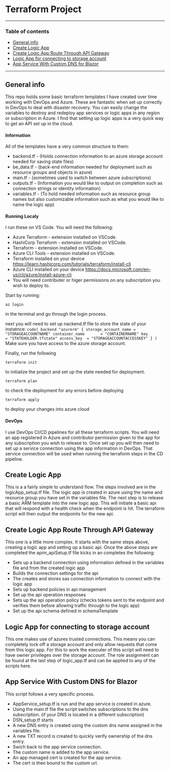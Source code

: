 # Terraform Project
---
### Table of contents
* [General info](#general-info)
* [Create Logic App](#create-logic-app)
* [Create Logic App Route Through API Gateway](#create-logic-app-route-through-api-gateway)
* [Logic App for connecting to storage account](#logic-app-for-connecting-to-storage-account)
* [App Service With Custom DNS for Blazor](#app-service-with-custom-dns-for-blazor)
---
## General info
This repo holds some basic terraform templates I have created over time working with DevOps and Azure. These are fantastic when set up correctly in DevOps to deal with disaster recovery. You can easily change the variables to destroy and redeploy app services or logic apps in any region or subscription in Azure. I find that setting up logic apps is a very quick way to get an API set up in the cloud.

#### Information
All of the templates have a very common structure to them:
* backend.tf - (Holds connection information to an azure storage account needed for saving state files)
* be_data.tf - (back-end information needed for deployment such as resource groups and objects in azure)
* main.tf - (sometimes used to switch between azure subscriptions)
* outputs.tf - (Information you would like to output on completion such as connection strings or identity information)
* variables.tf - (To hold needed information such as resource group names but also customizable information such as what you would like to name the logic app)

#### Running Localy
I run these on VS Code. You will need the following:
* Azure Terraform - extension installed on VSCode.
* HashiCorp Terraform - extension installed on VSCode.
* Terraform - extension installed on VSCode.
* Azure CLI Tools - extension installed on VSCode.
* Terraform installed on your device https://learn.hashicorp.com/tutorials/terraform/install-cli
* Azure CLI installed on your device https://docs.microsoft.com/en-us/cli/azure/install-azure-cli
* You will need contributer or higer permissions on any subscription you wish to deploy to.

Start by running:
```
az login
```
in the terminal and go through the login process.

next you will need to set up nackend.tf file to store the state of your instatnce:
`code(
    backend "azurerm" {
    storage_account_name = "STORAGEACCOUNTNAME"
    container_name       = "CONTAINERNAME"
    key                  = "STATEHOLDER.tfstate"
    access_key  = "STORAGEACCOUNTACCESSKEY"
  }
)`
Make sure you have access to the azure storage account.

Finally, run the following
```
terraform init
```

to initialize the project and set up the state needed for deployment.

```
terraform plan
```

to check the deployment for any errors before deploying

```
terraform apply
```

to deploy your changes into azure cloud




#### DevOps
I use DevOps CI/CD pipelines for all these terraform scripts. You will need an app registered in Azure and contributor permission given to the app for any subscription you wish to release to. Once set up you will then need to set up a service connection using the app information in DevOps. That service connection will be used when running the terraform steps in the CD pipeline.


## Create Logic App
This is a a fairly simple to understand flow. The steps involved are in the logicApp_setup.tf file. The logic app is created in azure using the name and resource group you have set in the variables file. The next step is to release a basic ARM template into the new logic app. This will initiate a basic api that will respond with a health check when the endpoint is hit.
The terraform script will then output the endpoints for the new api. 

## Create Logic App Route Through API Gateway
This one is a little more complex. It starts with the same steps above, creating a logic app and setting up a basic api. 
Once the above steps are completed the apim_apiSetup.tf file kicks in an completes the following:
* Sets up a backend connection using information defined in the variables file and from the created logic app
* Builds the connection settings for the api
* The creates and stores sas connection information to connect with the logic app
* Sets up backend policies in api management
* Set up the api operation responses
* Sets up the api operation policy (checks tokens sent to the endpoint and verifies them before allowing traffic through to the logic app)
* Set up the api schema defined in schemaTemplate

## Logic App for connecting to storage account
This one makes use of azures trusted connections. This means you can completely lock off a storage account and only allow requests that come from this logic app.
For this to work the executer of this script will need to have owner privileges over the storage account. The role assignment can be found at the last step of logic_app.tf and can be applied to any of the scripts here.

## App Service With Custom DNS for Blazor
This script follows a very specific process.
* AppService_setup.tf is run and the app service is created in azure.
* Using the main.tf file the script switches subscriptions to the dns subscription. (if your DNS is located in a different subscription)
* DSN_setup.tf starts
* A new DNS entry is created using the custom dns name assigned in the variables file.
* A new TXT record is created to quickly verify ownership of the dns entry.
* Swich back to the app service connection.
* The custom name is added to the app service.
* An app managed cert is created for the app service.
* The cert is then bound to the custom url.

